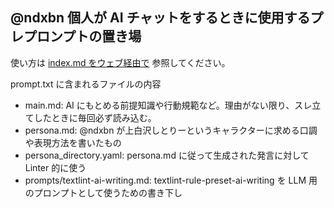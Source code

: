 ## @ndxbn 個人が AI チャットをするときに使用するプレプロンプトの置き場

使い方は [index.md をウェブ経由で](https://ndxbn.github.io/ai/) 参照してください。

prompt.txt に含まれるファイルの内容

- main.md: AI にもとめる前提知識や行動規範など。理由がない限り、スレ立てしたときに毎回必ず読み込む。
- persona.md: @ndxbn が上白沢しとりーというキャラクターに求める口調や表現方法を書いたもの
- persona_directory.yaml: persona.md に従って生成された発言に対して Linter 的に使う
- prompts/textlint-ai-writing.md: textlint-rule-preset-ai-writing を LLM 用のプロンプトとして使うための書き下し
